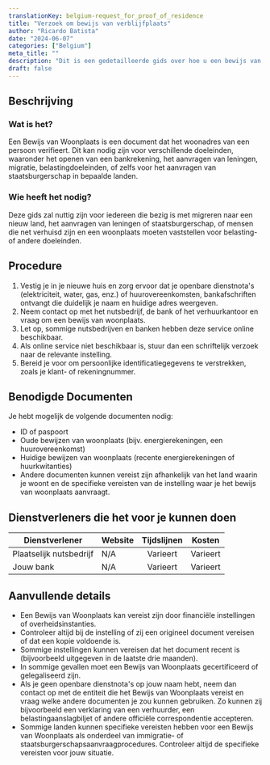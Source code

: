 ```yaml
---
translationKey: belgium-request_for_proof_of_residence
title: "Verzoek om bewijs van verblijfplaats"
author: "Ricardo Batista"
date: "2024-06-07"
categories: ["Belgium"]
meta_title: ""
description: "Dit is een gedetailleerde gids over hoe u een bewijs van verblijfplaats kunt aanvragen en verkrijgen, wat vereist kan zijn voor een aantal administratieve procedures, waaronder het openen van een bankrekening, immigreren naar een nieuw land, of het aanvragen van burgerschap."
draft: false
---
```


## Beschrijving
### Wat is het?
Een Bewijs van Woonplaats is een document dat het woonadres van een persoon verifieert. Dit kan nodig zijn voor verschillende doeleinden, waaronder het openen van een bankrekening, het aanvragen van leningen, migratie, belastingdoeleinden, of zelfs voor het aanvragen van staatsburgerschap in bepaalde landen.

### Wie heeft het nodig?
Deze gids zal nuttig zijn voor iedereen die bezig is met migreren naar een nieuw land, het aanvragen van leningen of staatsburgerschap, of mensen die net verhuisd zijn en een woonplaats moeten vaststellen voor belasting- of andere doeleinden.

## Procedure
1. Vestig je in je nieuwe huis en zorg ervoor dat je openbare dienstnota's (elektriciteit, water, gas, enz.) of huurovereenkomsten, bankafschriften ontvangt die duidelijk je naam en huidige adres weergeven.
2. Neem contact op met het nutsbedrijf, de bank of het verhuurkantoor en vraag om een bewijs van woonplaats.
3. Let op, sommige nutsbedrijven en banken hebben deze service online beschikbaar.
4. Als online service niet beschikbaar is, stuur dan een schriftelijk verzoek naar de relevante instelling.
5. Bereid je voor om persoonlijke identificatiegegevens te verstrekken, zoals je klant- of rekeningnummer.

## Benodigde Documenten
Je hebt mogelijk de volgende documenten nodig:

- ID of paspoort
- Oude bewijzen van woonplaats (bijv. energierekeningen, een huurovereenkomst)
- Huidige bewijzen van woonplaats (recente energierekeningen of huurkwitanties)
- Andere documenten kunnen vereist zijn afhankelijk van het land waarin je woont en de specifieke vereisten van de instelling waar je het bewijs van woonplaats aanvraagt.

## Dienstverleners die het voor je kunnen doen

| Dienstverlener     |     Website     |     Tijdslijnen    |       Kosten      |
| --------------- | --------------- |  :-------------: | :-------------: |
| Plaatselijk nutsbedrijf  |  N/A       |     Varieert      |        Varieert       |
| Jouw bank      |  N/A       |     Varieert      |        Varieert       |

## Aanvullende details
- Een Bewijs van Woonplaats kan vereist zijn door financiële instellingen of overheidsinstanties.
- Controleer altijd bij de instelling of zij een origineel document vereisen of dat een kopie voldoende is.
- Sommige instellingen kunnen vereisen dat het document recent is (bijvoorbeeld uitgegeven in de laatste drie maanden).
- In sommige gevallen moet een Bewijs van Woonplaats gecertificeerd of gelegaliseerd zijn.
- Als je geen openbare dienstnota's op jouw naam hebt, neem dan contact op met de entiteit die het Bewijs van Woonplaats vereist en vraag welke andere documenten je zou kunnen gebruiken. Zo kunnen zij bijvoorbeeld een verklaring van een verhuurder, een belastingaanslagbiljet of andere officiële correspondentie accepteren.
- Sommige landen kunnen specifieke vereisten hebben voor een Bewijs van Woonplaats als onderdeel van immigratie- of staatsburgerschapsaanvraagprocedures. Controleer altijd de specifieke vereisten voor jouw situatie.